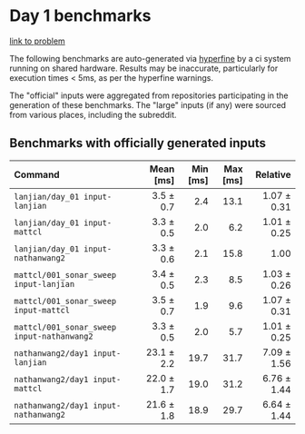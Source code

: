# Day 1 benchmarks

[link to problem](http://adventofcode.com/2021/day/1)

The following benchmarks are auto-generated via [hyperfine](https://github.com/sharkdp/hyperfine) by a ci system running on shared hardware. Results may be inaccurate, particularly for execution times < 5ms, as per the hyperfine warnings.

The "official" inputs were aggregated from repositories participating in the generation of these benchmarks. The "large" inputs (if any) were sourced from various places, including the subreddit.

## Benchmarks with officially generated inputs
| Command | Mean [ms] | Min [ms] | Max [ms] | Relative |
|:---|---:|---:|---:|---:|
| `lanjian/day_01 input-lanjian` | 3.5 ± 0.7 | 2.4 | 13.1 | 1.07 ± 0.31 |
| `lanjian/day_01 input-mattcl` | 3.3 ± 0.5 | 2.0 | 6.2 | 1.01 ± 0.25 |
| `lanjian/day_01 input-nathanwang2` | 3.3 ± 0.6 | 2.1 | 15.8 | 1.00 |
| `mattcl/001_sonar_sweep input-lanjian` | 3.4 ± 0.5 | 2.3 | 8.5 | 1.03 ± 0.26 |
| `mattcl/001_sonar_sweep input-mattcl` | 3.5 ± 0.7 | 1.9 | 9.6 | 1.07 ± 0.31 |
| `mattcl/001_sonar_sweep input-nathanwang2` | 3.3 ± 0.5 | 2.0 | 5.7 | 1.01 ± 0.25 |
| `nathanwang2/day1 input-lanjian` | 23.1 ± 2.2 | 19.7 | 31.7 | 7.09 ± 1.56 |
| `nathanwang2/day1 input-mattcl` | 22.0 ± 1.7 | 19.0 | 31.2 | 6.76 ± 1.44 |
| `nathanwang2/day1 input-nathanwang2` | 21.6 ± 1.8 | 18.9 | 29.7 | 6.64 ± 1.44 |
